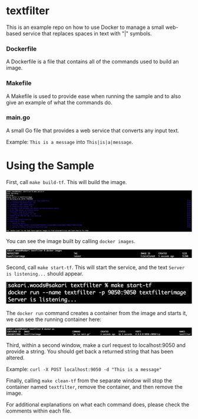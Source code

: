# textfilter
This is an example repo on how to use Docker to manage a small web-based service that replaces spaces in text with "|" symbols.

### Dockerfile
A Dockerfile is a file that contains all of the commands used to build an image. 

### Makefile
A Makefile is used to provide ease when running the sample and to also give an example of what the commands do.

### main.go
A small Go file that provides a web service that converts any input text.

Example: `This is a message` into `This|is|a|message`.


# Using the Sample
First, call `make build-tf`. This will build the image. 

![docker build](https://github.com/Sakari-Woods-Unity/textfilter/blob/main/images/docker-build.png "docker build")

You can see the image built by calling `docker images`.

![docker images](https://github.com/Sakari-Woods-Unity/textfilter/blob/main/images/docker-images.png "docker images")


Second, call `make start-tf`. This will start the service, and the text `Server is listening...` should appear.

![docker start](https://github.com/Sakari-Woods-Unity/textfilter/blob/main/images/docker-start.png "docker start")

The `docker run` command creates a container from the image and starts it, we can see the running container here:

![docker container](https://github.com/Sakari-Woods-Unity/textfilter/blob/main/images/docker-containers.png "docker container")

Third, within a second window, make a curl request to localhost:9050 and provide a string. You should get back a returned string that has been altered.

Example: `curl -X POST localhost:9050 -d "This is a message"`

Finally, calling `make clean-tf` from the separate window will stop the container named `textfilter`, remove the container, and then remove the image.

For additional explanations on what each command does, please check the comments within each file.
